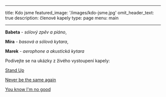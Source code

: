 
---
title: Kdo jsme
featured_image: '/images/kdo-jsme.jpg'
omit_header_text: true
description: členové kapely
type: page
menu: main

---



  **Babeta** - *sólový zpěv a piáno*, 

  **Míra** - *basová a sólová kytara*, 

  **Marek** - *aerophone a akustická kytara*

  
  
  Podívejte se na ukázky z živého vystoupení kapely: 

  [Stand Up](/demos/StandUp.mp4)

  [Never be the same again](/demos/Never-be-the-same.mov)

  [You know I'm no good](https://fb.watch/ybZH2lg0_X/)
 